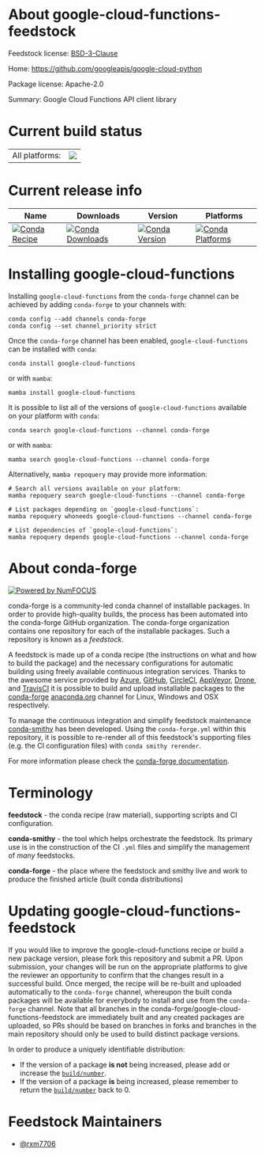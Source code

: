 About google-cloud-functions-feedstock
======================================

Feedstock license: [BSD-3-Clause](https://github.com/conda-forge/google-cloud-functions-feedstock/blob/main/LICENSE.txt)

Home: https://github.com/googleapis/google-cloud-python

Package license: Apache-2.0

Summary: Google Cloud Functions API client library

Current build status
====================


<table><tr><td>All platforms:</td>
    <td>
      <a href="https://dev.azure.com/conda-forge/feedstock-builds/_build/latest?definitionId=20299&branchName=main">
        <img src="https://dev.azure.com/conda-forge/feedstock-builds/_apis/build/status/google-cloud-functions-feedstock?branchName=main">
      </a>
    </td>
  </tr>
</table>

Current release info
====================

| Name | Downloads | Version | Platforms |
| --- | --- | --- | --- |
| [![Conda Recipe](https://img.shields.io/badge/recipe-google--cloud--functions-green.svg)](https://anaconda.org/conda-forge/google-cloud-functions) | [![Conda Downloads](https://img.shields.io/conda/dn/conda-forge/google-cloud-functions.svg)](https://anaconda.org/conda-forge/google-cloud-functions) | [![Conda Version](https://img.shields.io/conda/vn/conda-forge/google-cloud-functions.svg)](https://anaconda.org/conda-forge/google-cloud-functions) | [![Conda Platforms](https://img.shields.io/conda/pn/conda-forge/google-cloud-functions.svg)](https://anaconda.org/conda-forge/google-cloud-functions) |

Installing google-cloud-functions
=================================

Installing `google-cloud-functions` from the `conda-forge` channel can be achieved by adding `conda-forge` to your channels with:

```
conda config --add channels conda-forge
conda config --set channel_priority strict
```

Once the `conda-forge` channel has been enabled, `google-cloud-functions` can be installed with `conda`:

```
conda install google-cloud-functions
```

or with `mamba`:

```
mamba install google-cloud-functions
```

It is possible to list all of the versions of `google-cloud-functions` available on your platform with `conda`:

```
conda search google-cloud-functions --channel conda-forge
```

or with `mamba`:

```
mamba search google-cloud-functions --channel conda-forge
```

Alternatively, `mamba repoquery` may provide more information:

```
# Search all versions available on your platform:
mamba repoquery search google-cloud-functions --channel conda-forge

# List packages depending on `google-cloud-functions`:
mamba repoquery whoneeds google-cloud-functions --channel conda-forge

# List dependencies of `google-cloud-functions`:
mamba repoquery depends google-cloud-functions --channel conda-forge
```


About conda-forge
=================

[![Powered by
NumFOCUS](https://img.shields.io/badge/powered%20by-NumFOCUS-orange.svg?style=flat&colorA=E1523D&colorB=007D8A)](https://numfocus.org)

conda-forge is a community-led conda channel of installable packages.
In order to provide high-quality builds, the process has been automated into the
conda-forge GitHub organization. The conda-forge organization contains one repository
for each of the installable packages. Such a repository is known as a *feedstock*.

A feedstock is made up of a conda recipe (the instructions on what and how to build
the package) and the necessary configurations for automatic building using freely
available continuous integration services. Thanks to the awesome service provided by
[Azure](https://azure.microsoft.com/en-us/services/devops/), [GitHub](https://github.com/),
[CircleCI](https://circleci.com/), [AppVeyor](https://www.appveyor.com/),
[Drone](https://cloud.drone.io/welcome), and [TravisCI](https://travis-ci.com/)
it is possible to build and upload installable packages to the
[conda-forge](https://anaconda.org/conda-forge) [anaconda.org](https://anaconda.org/)
channel for Linux, Windows and OSX respectively.

To manage the continuous integration and simplify feedstock maintenance
[conda-smithy](https://github.com/conda-forge/conda-smithy) has been developed.
Using the ``conda-forge.yml`` within this repository, it is possible to re-render all of
this feedstock's supporting files (e.g. the CI configuration files) with ``conda smithy rerender``.

For more information please check the [conda-forge documentation](https://conda-forge.org/docs/).

Terminology
===========

**feedstock** - the conda recipe (raw material), supporting scripts and CI configuration.

**conda-smithy** - the tool which helps orchestrate the feedstock.
                   Its primary use is in the construction of the CI ``.yml`` files
                   and simplify the management of *many* feedstocks.

**conda-forge** - the place where the feedstock and smithy live and work to
                  produce the finished article (built conda distributions)


Updating google-cloud-functions-feedstock
=========================================

If you would like to improve the google-cloud-functions recipe or build a new
package version, please fork this repository and submit a PR. Upon submission,
your changes will be run on the appropriate platforms to give the reviewer an
opportunity to confirm that the changes result in a successful build. Once
merged, the recipe will be re-built and uploaded automatically to the
`conda-forge` channel, whereupon the built conda packages will be available for
everybody to install and use from the `conda-forge` channel.
Note that all branches in the conda-forge/google-cloud-functions-feedstock are
immediately built and any created packages are uploaded, so PRs should be based
on branches in forks and branches in the main repository should only be used to
build distinct package versions.

In order to produce a uniquely identifiable distribution:
 * If the version of a package **is not** being increased, please add or increase
   the [``build/number``](https://docs.conda.io/projects/conda-build/en/latest/resources/define-metadata.html#build-number-and-string).
 * If the version of a package **is** being increased, please remember to return
   the [``build/number``](https://docs.conda.io/projects/conda-build/en/latest/resources/define-metadata.html#build-number-and-string)
   back to 0.

Feedstock Maintainers
=====================

* [@rxm7706](https://github.com/rxm7706/)

